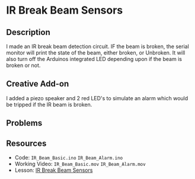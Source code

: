 # IR Break Beam Sensors

## Description
I made an IR break beam detection circuit. IF the beam is broken, the serial monitor will print the state of the beam, either broken, or Unbroken. It will also turn off the Arduinos integrated LED depending upon if the beam is broken or not.

## Creative Add-on
I added a piezo speaker and 2 red LED's to simulate an alarm which would be tripped if the IR beam is broken.

## Problems


## Resources 
- Code: `IR_Beam_Basic.ino` `IR_Beam_Alarm.ino`
- Working Video: `IR_Beam_Basic.mov` `IR_Beam_Alarm.mov`
- Lesson: [IR Break Beam Sensors](https://learn.adafruit.com/ir-breakbeam-sensors?view=all)
